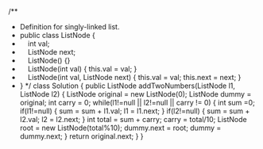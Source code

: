 /**
* Definition for singly-linked list.
* public class ListNode {
*     int val;
*     ListNode next;
*     ListNode() {}
*     ListNode(int val) { this.val = val; }
*     ListNode(int val, ListNode next) { this.val = val; this.next = next; }
* }
*/
class Solution {
public ListNode addTwoNumbers(ListNode l1, ListNode l2) {
ListNode original = new ListNode(0);
ListNode dummy = original;
int carry = 0;
while(l1!=null || l2!=null || carry != 0) {
int sum =0;
if(l1!=null) {
sum = sum + l1.val;
l1 = l1.next;
}
if(l2!=null) {
sum = sum + l2.val;
l2 = l2.next;
}
int total = sum + carry;
carry = total/10;
ListNode root = new ListNode(total%10);
dummy.next = root;
dummy = dummy.next;
}
return original.next;
}
}